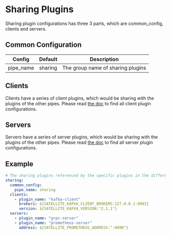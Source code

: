 # Sharing Plugins
Sharing plugin configurations has three 3 parts, which are common_config, clients and servers.


## Common Configuration
|  Config   |Default| Description  |
|  ----  | ----  | ----  |
| pipe_name  | sharing| The group name of sharing plugins |

## Clients
Clients have a series of client plugins, which would be sharing with the plugins of the other pipes. Please read [the doc](../plugins/plugin-list.md) to find all client plugin configurations.
## Servers
Servers have a series of server plugins, which would be sharing with the plugins of the other pipes. Please read [the doc](../plugins/plugin-list.md) to find all server plugin configurations.

## Example
```yaml
# The sharing plugins referenced by the specific plugins in the different pipes.
sharing:
  common_config:
    pipe_name: sharing
  clients:
    - plugin_name: "kafka-client"
      brokers: ${SATELLITE_KAFKA_CLIENT_BROKERS:127.0.0.1:9092}
      version: ${SATELLITE_KAFKA_VERSION:"2.1.1"}
  servers:
    - plugin_name: "grpc-server"
    - plugin_name: "prometheus-server"
      address: ${SATELLITE_PROMETHEUS_ADDRESS:":8090"}
```